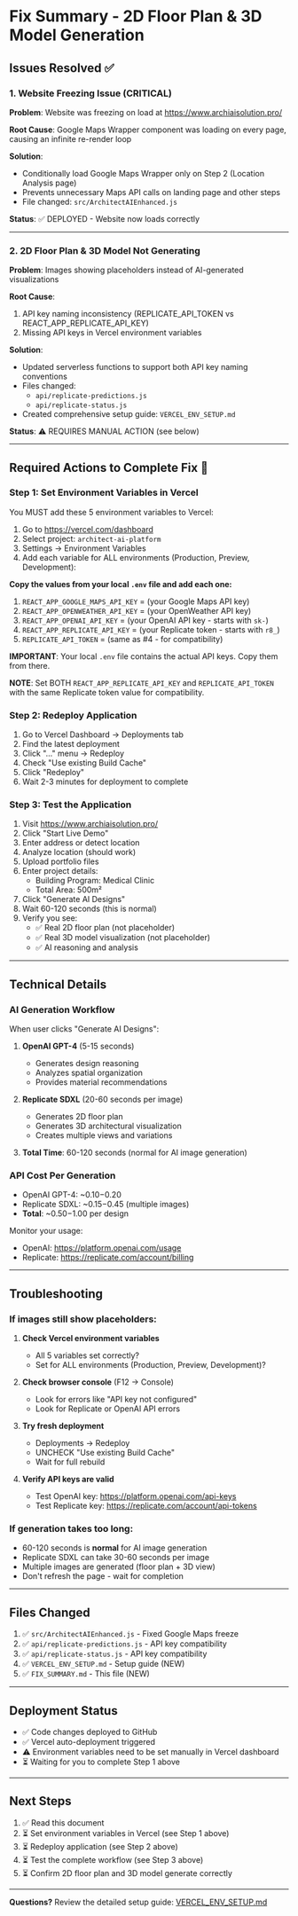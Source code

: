 # Fix Summary - 2D Floor Plan & 3D Model Generation

## Issues Resolved ✅

### 1. Website Freezing Issue (CRITICAL)
**Problem**: Website was freezing on load at https://www.archiaisolution.pro/

**Root Cause**: Google Maps Wrapper component was loading on every page, causing an infinite re-render loop

**Solution**:
- Conditionally load Google Maps Wrapper only on Step 2 (Location Analysis page)
- Prevents unnecessary Maps API calls on landing page and other steps
- File changed: `src/ArchitectAIEnhanced.js`

**Status**: ✅ DEPLOYED - Website now loads correctly

---

### 2. 2D Floor Plan & 3D Model Not Generating
**Problem**: Images showing placeholders instead of AI-generated visualizations

**Root Cause**:
1. API key naming inconsistency (REPLICATE_API_TOKEN vs REACT_APP_REPLICATE_API_KEY)
2. Missing API keys in Vercel environment variables

**Solution**:
- Updated serverless functions to support both API key naming conventions
- Files changed:
  - `api/replicate-predictions.js`
  - `api/replicate-status.js`
- Created comprehensive setup guide: `VERCEL_ENV_SETUP.md`

**Status**: ⚠️ REQUIRES MANUAL ACTION (see below)

---

## Required Actions to Complete Fix 🔧

### Step 1: Set Environment Variables in Vercel

You MUST add these 5 environment variables to Vercel:

1. Go to https://vercel.com/dashboard
2. Select project: `architect-ai-platform`
3. Settings → Environment Variables
4. Add each variable for ALL environments (Production, Preview, Development):

**Copy the values from your local `.env` file and add each one:**

1. `REACT_APP_GOOGLE_MAPS_API_KEY` = (your Google Maps API key)
2. `REACT_APP_OPENWEATHER_API_KEY` = (your OpenWeather API key)
3. `REACT_APP_OPENAI_API_KEY` = (your OpenAI API key - starts with `sk-`)
4. `REACT_APP_REPLICATE_API_KEY` = (your Replicate token - starts with `r8_`)
5. `REPLICATE_API_TOKEN` = (same as #4 - for compatibility)

**IMPORTANT**: Your local `.env` file contains the actual API keys. Copy them from there.

**NOTE**: Set BOTH `REACT_APP_REPLICATE_API_KEY` and `REPLICATE_API_TOKEN` with the same Replicate token value for compatibility.

### Step 2: Redeploy Application

1. Go to Vercel Dashboard → Deployments tab
2. Find the latest deployment
3. Click "..." menu → Redeploy
4. Check "Use existing Build Cache"
5. Click "Redeploy"
6. Wait 2-3 minutes for deployment to complete

### Step 3: Test the Application

1. Visit https://www.archiaisolution.pro/
2. Click "Start Live Demo"
3. Enter address or detect location
4. Analyze location (should work)
5. Upload portfolio files
6. Enter project details:
   - Building Program: Medical Clinic
   - Total Area: 500m²
7. Click "Generate AI Designs"
8. Wait 60-120 seconds (this is normal)
9. Verify you see:
   - ✅ Real 2D floor plan (not placeholder)
   - ✅ Real 3D model visualization (not placeholder)
   - ✅ AI reasoning and analysis

---

## Technical Details

### AI Generation Workflow

When user clicks "Generate AI Designs":

1. **OpenAI GPT-4** (5-15 seconds)
   - Generates design reasoning
   - Analyzes spatial organization
   - Provides material recommendations

2. **Replicate SDXL** (20-60 seconds per image)
   - Generates 2D floor plan
   - Generates 3D architectural visualization
   - Creates multiple views and variations

3. **Total Time**: 60-120 seconds (normal for AI image generation)

### API Cost Per Generation

- OpenAI GPT-4: ~$0.10-$0.20
- Replicate SDXL: ~$0.15-$0.45 (multiple images)
- **Total**: ~$0.50-$1.00 per design

Monitor your usage:
- OpenAI: https://platform.openai.com/usage
- Replicate: https://replicate.com/account/billing

---

## Troubleshooting

### If images still show placeholders:

1. **Check Vercel environment variables**
   - All 5 variables set correctly?
   - Set for ALL environments (Production, Preview, Development)?

2. **Check browser console** (F12 → Console)
   - Look for errors like "API key not configured"
   - Look for Replicate or OpenAI API errors

3. **Try fresh deployment**
   - Deployments → Redeploy
   - UNCHECK "Use existing Build Cache"
   - Wait for full rebuild

4. **Verify API keys are valid**
   - Test OpenAI key: https://platform.openai.com/api-keys
   - Test Replicate key: https://replicate.com/account/api-tokens

### If generation takes too long:

- 60-120 seconds is **normal** for AI image generation
- Replicate SDXL can take 30-60 seconds per image
- Multiple images are generated (floor plan + 3D view)
- Don't refresh the page - wait for completion

---

## Files Changed

1. ✅ `src/ArchitectAIEnhanced.js` - Fixed Google Maps freeze
2. ✅ `api/replicate-predictions.js` - API key compatibility
3. ✅ `api/replicate-status.js` - API key compatibility
4. ✅ `VERCEL_ENV_SETUP.md` - Setup guide (NEW)
5. ✅ `FIX_SUMMARY.md` - This file (NEW)

---

## Deployment Status

- ✅ Code changes deployed to GitHub
- ✅ Vercel auto-deployment triggered
- ⚠️ Environment variables need to be set manually in Vercel dashboard
- ⏳ Waiting for you to complete Step 1 above

---

## Next Steps

1. ✅ Read this document
2. ⏳ Set environment variables in Vercel (see Step 1 above)
3. ⏳ Redeploy application (see Step 2 above)
4. ⏳ Test the complete workflow (see Step 3 above)
5. ⏳ Confirm 2D floor plan and 3D model generate correctly

---

**Questions?** Review the detailed setup guide: [VERCEL_ENV_SETUP.md](./VERCEL_ENV_SETUP.md)
